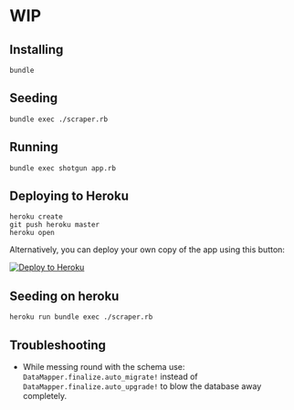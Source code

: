 # WIP

## Installing
```
bundle
```

## Seeding
```
bundle exec ./scraper.rb
```

## Running
```
bundle exec shotgun app.rb
```

## Deploying to Heroku
```
heroku create
git push heroku master
heroku open
```

Alternatively, you can deploy your own copy of the app using this button:

[![Deploy to Heroku](https://www.herokucdn.com/deploy/button.png)](https://heroku.com/deploy)

## Seeding on heroku
```
heroku run bundle exec ./scraper.rb
```

## Troubleshooting
* While messing round with the schema use:
    `DataMapper.finalize.auto_migrate!`
  instead of
    `DataMapper.finalize.auto_upgrade!`
  to blow the database away completely.
